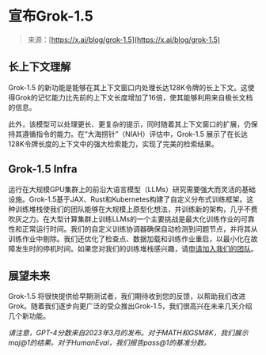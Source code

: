 <!--yml

category: 未分类

date: 2024-05-29 12:47:19

-->

# 宣布Grok-1.5

> 来源：[https://x.ai/blog/grok-1.5](https://x.ai/blog/grok-1.5)

## 长上下文理解

Grok-1.5 的新功能是能够在其上下文窗口内处理长达128K令牌的长上下文。这使得Grok的记忆能力比先前的上下文长度增加了16倍，使其能够利用来自极长文档的信息。

此外，该模型可以处理更长、更复杂的提示，同时随着其上下文窗口的扩展，仍保持其遵循指令的能力。在“大海捞针”（NIAH）评估中，Grok-1.5 展示了在长达128K令牌长度的上下文中的强大检索能力，实现了完美的检索结果。

## Grok-1.5 Infra

运行在大规模GPU集群上的前沿大语言模型（LLMs）研究需要强大而灵活的基础设施。Grok-1.5基于JAX、Rust和Kubernetes构建了自定义分布式训练框架。这种训练堆栈使我们的团队能够在大规模上原型化想法，并训练新的架构，几乎不费吹灰之力。在大型计算集群上训练LLMs的一个主要挑战是最大化训练作业的可靠性和正常运行时间。我们的自定义训练协调器确保自动检测到问题节点，并将其从训练作业中剔除。我们还优化了检查点、数据加载和训练作业重启，以最小化在故障发生时的停机时间。如果您对我们的训练堆栈感兴趣，请[申请加入我们的团队](https://x.ai/careers)。

## 展望未来

Grok-1.5 将很快提供给早期测试者，我们期待收到您的反馈，以帮助我们改进Grok。随着我们逐步向更广泛的受众推出Grok-1.5，我们很高兴在未来几天介绍几个新功能。

*请注意，GPT-4分数来自2023年3月的发布。对于MATH和GSM8K，我们展示maj@1的结果。对于HumanEval，我们报告pass@1的基准分数。*
